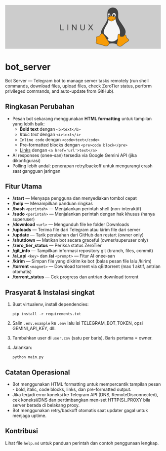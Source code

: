 ![Linux header](https://raw.githubusercontent.com/widy4aa/bot_server/refs/heads/main/any/linux_header.png)

# bot_server

Bot Server — Telegram bot to manage server tasks remotely (run shell commands, download files, upload files, check ZeroTier status, perform privileged commands, and auto-update from GitHub).

## Ringkasan Perubahan

- Pesan bot sekarang menggunakan **HTML formatting** untuk tampilan yang lebih baik:
  - **Bold text** dengan `<b>text</b>`
  - *Italic text* dengan `<i>text</i>`
  - `Inline code` dengan `<code>text</code>`
  - Pre-formatted blocks dengan `<pre>code block</pre>`
  - [Links](https://github.com/widy4aa/bot_server) dengan `<a href='url'>text</a>`
- AI responses (onee-san) tersedia via Google Gemini API (jika dikonfigurasi)
- Polling lebih andal: penerapan retry/backoff untuk mengurangi crash saat gangguan jaringan

## Fitur Utama

- **/start** — Menyapa pengguna dan menyediakan tombol cepat
- **/help** — Menampilkan panduan ringkas
- **/bash** `<perintah>` — Menjalankan perintah shell (non-interaktif)
- **/sudo** `<perintah>` — Menjalankan perintah dengan hak khusus (hanya superuser)
- **/download** `<url>` — Mengunduh file ke folder Downloads
- **/uploads** — Terima file dari Telegram atau kirim file dari server
- **/update** — Tarik perubahan dari GitHub dan restart (owner only)
- **/shutdown** — Matikan bot secara graceful (owner/superuser only)
- **/zero_tier_status** — Periksa status ZeroTier
- **/git_info** — Tampilkan informasi repository git (branch, files, commit)
- **/ai_api** `<key>` dan **/ai** `<prompt>` — Fitur AI onee-san
- **/kirim** — Simpan file yang dikirim ke bot (balas pesan file lalu /kirim)
- **/torrent** `<magnet>` — Download torrent via qBittorrent (max 1 aktif, antrian otomatis)
- **/torrent_status** — Cek progress dan antrian download torrent

## Prasyarat & Instalasi singkat

1. Buat virtualenv, install dependencies:
   ```
   pip install -r requirements.txt
   ```

2. Salin `.env.example` ke `.env` lalu isi TELEGRAM_BOT_TOKEN, opsi GEMINI_API_KEY, dll.

3. Tambahkan user di `user.csv` (satu per baris). Baris pertama = owner.

4. Jalankan:
   ```
   python main.py
   ```

## Catatan Operasional

- Bot menggunakan HTML formatting untuk mempercantik tampilan pesan - bold, italic, code blocks, links, dan pre-formatted output.
- Jika terjadi error koneksi ke Telegram API (DNS, RemoteDisconnected), cek koneksi/DNS dan pertimbangkan men-set HTTP(S)_PROXY bila server berada di belakang proxy.
- Bot menggunakan retry/backoff otomatis saat updater gagal untuk menjaga uptime.

## Kontribusi

Lihat file `help.md` untuk panduan perintah dan contoh penggunaan lengkap.
